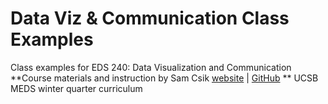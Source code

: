 # Data Viz & Communication Class Examples 
Class examples for EDS 240: Data Visualization and Communication 
**Course materials and instruction by Sam Csik [website](https://samanthacsik.github.io/) | [GitHub](https://github.com/samanthacsik) **
UCSB MEDS winter quarter curriculum


